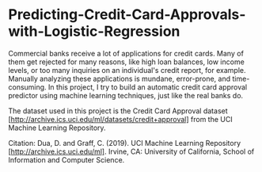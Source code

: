 # Predicting-Credit-Card-Approvals-with-Logistic-Regression

Commercial banks receive a lot of applications for credit cards. Many of them get rejected for many reasons, like high loan balances, low income levels, or too many inquiries on an individual's credit report, for example. Manually analyzing these applications is mundane, error-prone, and time-consuming. In this project, I try to build an automatic credit card approval predictor using machine learning techniques, just like the real banks do.

The dataset used in this project is the Credit Card Approval dataset [http://archive.ics.uci.edu/ml/datasets/credit+approval] from the UCI Machine Learning Repository.


Citation: Dua, D. and Graff, C. (2019). UCI Machine Learning Repository [http://archive.ics.uci.edu/ml]. Irvine, CA: University of California, School of Information and Computer Science.
